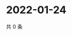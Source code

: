 # 2022-01-24

共 0 条

<!-- BEGIN WEIBO -->
<!-- 最后更新时间 Mon Jan 24 2022 16:16:44 GMT+0800 (China Standard Time) -->

<!-- END WEIBO -->
